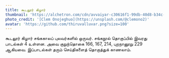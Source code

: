 ```yaml
---
title: கூடலூர் கிழார்
thumbnail: 'https://alchetron.com/cdn/avvaiyar-c30616f1-99db-40d8-b34c-53a8ad7e053-resize-750.png'
photo_credit: '[Clem Onojeghuo](https://unsplash.com/@clemono2)'
avatar: 'https://github.com/thiruvalluvar.png?size=100'
---
```


கூடலூர் கிழார் சங்ககாலப் புலவர்களில் ஒருவர். சங்கநூல் தொகுப்பில் இவரது பாடல்கள் 4 உள்ளன. அவை குறுந்தொகை 166, 167, 214, புறநானூறு 229 ஆகியவை. இப்பாடல்கள் தரும் செய்திகளைத் தொகுத்துக் காணலாம்.